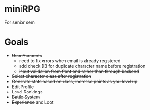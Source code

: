 # miniRPG
For senior sem

# Goals
*  ~~User Accounts~~ 
   * need to fix errors when email is already registered
   * add check DB for duplicate character name before registration
   * ~~input validation from front end rather than through backend~~
*  ~~Select character class after registration~~
*  ~~Generate stats based on class, increase points as you level up~~
*  ~~Edit Profile~~
*  ~~Level Rankings~~
*  ~~Battle System~~
*  ~~Experience~~ and Loot
